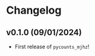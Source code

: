 # Changelog

<!--next-version-placeholder-->

## v0.1.0 (09/01/2024)

- First release of `pycounts_mjhz`!
